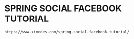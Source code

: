 # SPRING SOCIAL FACEBOOK TUTORIAL

```
https://www.ximedes.com/spring-social-facebook-tutorial/
```
